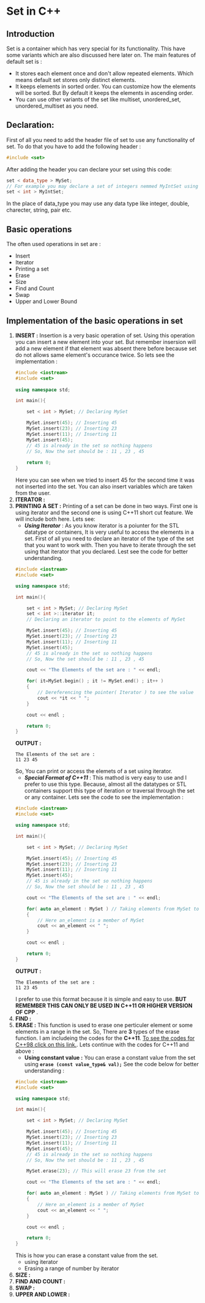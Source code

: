 # Set in C++

## Introduction
Set is a container which has very special for its functionality. This have some variants which are also discussed here later on.  The main features of default set is :
- It stores each element once and don't allow repeated elements. Which means default set stores only distinct elements.
- It keeps elements in sorted order. You can customize how the elements will be sorted. But By default it keeps the elements in ascending order. 
- You can use other variants of the set like multiset, unordered_set, unordered_multiset as you need.

## Declaration:
First of all you need to add the header file of set to use any functionality of set. To do that you have to add the following header :
```cpp
#include <set>
```
After adding the header you can declare your set using this code:
```cpp
set < data_type > MySet;
// For example you may declare a set of integers nemmed MyIntSet using :
set < int > MyIntSet;
```
In the place of data_type you may use any data type like integer, double, charecter, string, pair etc.

## Basic operations 
The often used operations in set are : 
- Insert
- Iterator
- Printing a set
- Erase
- Size
- Find and Count
- Swap
- Upper and Lower Bound

## Implementation of the basic operations in set
1. **INSERT :** Insertion is a very basic operation of set. Using this operation you can insert a new element into your set. But remember insersion will add a new element if that element was absent there before because set do not allows same element's occurance twice. So lets see the implementation : 
    ```cpp
    #include <iostream> 
    #include <set> 
  
    using namespace std; 

    int main(){
   	
       	set < int > MySet; // Declaring MySet
    
       	MySet.insert(45); // Inserting 45
       	MySet.insert(23); // Inserting 23
       	MySet.insert(11); // Inserting 11
       	MySet.insert(45); 
       	// 45 is already in the set so nothing happens
        // So, Now the set should be : 11 , 23 , 45
        
      	return 0;
    }
    ```
    Here you can see when we tried to insert 45 for the second time it was not inserted into the set. You can also insert variables which are taken from the user.   
2. **ITERATOR :**  
3. **PRINTING A SET :** Printing of a set can be done in two ways. First one is using iterator and the second one is using C++11 short cut feature. We will include both here. Lets see: 
    - _**Using Iterator**_ : As you know iterator is a poiunter for the STL datatype or containers, It is very useful to access the elements in a set. First of all you need to declare an iterator of the type of the set that you want to work with.  Then you have to iterate through the set using that iterator that you declared. Lest see the code for better understanding.
    ```cpp
    #include <iostream> 
    #include <set> 
    
    using namespace std; 
    
    int main(){
    
        set < int > MySet; // Declaring MySet
        set < int >::iterator it; 
        // Declaring an iterator to point to the elements of MySet
    
        MySet.insert(45); // Inserting 45
        MySet.insert(23); // Inserting 23
        MySet.insert(11); // Inserting 11
        MySet.insert(45); 
        // 45 is already in the set so nothing happens
        // So, Now the set should be : 11 , 23 , 45
    
        cout << "The Elements of the set are : " << endl;
    
        for( it=MySet.begin() ; it != MySet.end() ; it++ )
        {
            // Dereferencing the pointer( Iterator ) to see the value
            cout << *it << " ";
        } 
    
        cout << endl ;
    
        return 0;
    }
    ```
    **OUTPUT :**
    ```
    The Elements of the set are : 
    11 23 45 
    ```
    So, You can print or access the elemets of a set using iterator. 
    - _**Special Format of C++11**_ : This mathod is very easy to use and I prefer to use this type. Because, almost all the datatypes or STL containers support this type of iteration or traversal through the set or any container. Lets see the code to see the implementation :
    ```cpp
    #include <iostream> 
    #include <set> 
    
    using namespace std; 
    
    int main(){
    
        set < int > MySet; // Declaring MySet
    
        MySet.insert(45); // Inserting 45
        MySet.insert(23); // Inserting 23
        MySet.insert(11); // Inserting 11
        MySet.insert(45); 
        // 45 is already in the set so nothing happens
        // So, Now the set should be : 11 , 23 , 45
    
        cout << "The Elements of the set are : " << endl;
    
        for( auto an_element : MySet ) // Taking elements from MySet to an_element ome by one
        {
            // Here an_element is a member of MySet
            cout << an_element << " ";
        } 
    
        cout << endl ;
    
        return 0;
    }
    ```
    **OUTPUT :**
    ```
    The Elements of the set are : 
    11 23 45 
    ```
    I prefer to use this format because it is simple and easy to use. **BUT REMEMBER THIS CAN ONLY BE USED IN C++11 OR HIGHER VERSION OF CPP** .
4. **FIND :**
5. **ERASE :** This function is used to erase one perticuler element or some elements in a range in the set. So, There are **3** types of the erase function. I am includeing the codes for the **C++11**. [To see the codes for C++98 click on this link.](http://www.cplusplus.com/reference/set/set/erase/). Lets continue with the codes for C++11 and above :
    - **Using constant value :** You can erase a constant value from the set using **`erase (const value_type& val);`** See the code below for better understanding : 
    ```cpp
    #include <iostream> 
    #include <set> 
    
    using namespace std; 
    
    int main(){
    
        set < int > MySet; // Declaring MySet
    
        MySet.insert(45); // Inserting 45
        MySet.insert(23); // Inserting 23
        MySet.insert(11); // Inserting 11
        MySet.insert(45); 
        // 45 is already in the set so nothing happens
        // So, Now the set should be : 11 , 23 , 45
    
        MySet.erase(23); // This will erase 23 from the set
    
        cout << "The Elements of the set are : " << endl;
    
        for( auto an_element : MySet ) // Taking elements from MySet to an_element ome by one
        {
            // Here an_element is a member of MySet
            cout << an_element << " ";
        } 
    
        cout << endl ;
    
        return 0;
    }
    ```
    This is how you can erase a constant value from the set.
    - using iterator
    - Erasing a range of number by iterator
6. **SIZE :**
7. **FIND AND COUNT :**
8. **SWAP :**
8. **UPPER AND LOWER :** 
